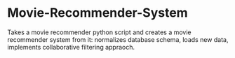 # Movie-Recommender-System
Takes a movie recommender python script and creates a movie recommender system from it: normalizes database schema, loads new data, implements collaborative filtering appraoch.
